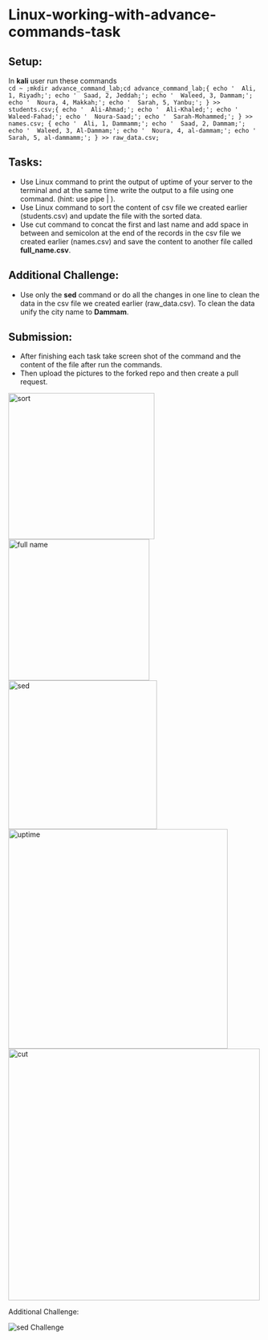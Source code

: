 # Linux-working-with-advance-commands-task

## Setup:

In **kali** user run these commands <br/>
`cd ~ ;mkdir advance_command_lab;cd advance_command_lab;{ echo '  Ali, 1, Riyadh;';
        echo '  Saad, 2, Jeddah;';
        echo '  Waleed, 3, Dammam;';
        echo '  Noura, 4, Makkah;';
        echo '  Sarah, 5, Yanbu;';
} >> students.csv;{ echo '  Ali-Ahmad;';
        echo '  Ali-Khaled;';
        echo '  Waleed-Fahad;';
        echo '  Noura-Saad;';
        echo '  Sarah-Mohammed;';
} >> names.csv; { echo '  Ali, 1, Dammamm;';
        echo '  Saad, 2, Dammam;';
        echo '  Waleed, 3, Al-Dammam;';
        echo '  Noura, 4, al-dammam;';
        echo '  Sarah, 5, al-dammamm;';
} >> raw_data.csv;`




## Tasks:

- Use Linux command to print the output of uptime of your server to the terminal and at the same time write the output to a file using one command. (hint: use pipe | ).
- Use Linux command to sort the content of csv file we created earlier (students.csv) and update the file with the sorted data.
- Use cut command to concat the first and last name and add space in between and semicolon at the end of the records in the csv file we created earlier (names.csv) and save the content to another file called **full_name.csv**.

## Additional Challenge:

- Use only the **sed** command or do all the changes in one line to clean the data in the csv file we created earlier (raw_data.csv). To clean the data unify the city name to **Dammam**.



## Submission:

- After finishing each task take screen shot of the command and the content of the file after run the commands.
- Then upload the pictures to the forked repo and then create a pull request.

<img width="291" alt="sort" src="https://user-images.githubusercontent.com/26005476/196692084-09df5835-b3da-4946-ae6d-9d9785c70bf4.png">
<img width="281" alt="full name" src="https://user-images.githubusercontent.com/26005476/196692086-d6d291e1-b7d0-4013-ae38-50c64cb89335.png">
<img width="296" alt="sed" src="https://user-images.githubusercontent.com/26005476/196692087-4394ca27-3bda-4600-820e-c0d3359dbf19.png">
<img width="437" alt="uptime" src="https://user-images.githubusercontent.com/26005476/196692090-67b9ef28-69eb-473d-96e6-e1a004d8e2dc.png">

<img width="501" alt="cut" src="https://user-images.githubusercontent.com/26005476/196697896-882e1d00-94f9-4932-b748-dd1530328843.png">

Additional Challenge:

![sed Challenge](https://user-images.githubusercontent.com/26005476/196742609-e90a6c4f-4d75-4324-acab-893e236589a9.png)
